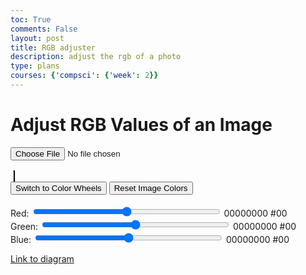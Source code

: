 ```yaml
---
toc: True
comments: False
layout: post
title: RGB adjuster
description: adjust the rgb of a photo
type: plans
courses: {'compsci': {'week': 2}}
---
```


<h1>Adjust RGB Values of an Image</h1>
<input type="file" id="imageInput" accept="image/*">
<br><br>
<canvas id="canvas"></canvas>
<br>
<button id="toggleMode">Switch to Color Wheels</button>
<button id="resetImage">Reset Image Colors</button> <!-- Reset Button -->
<br><br>

<!-- RGB Sliders -->
<div id="rgbSliders">
    <label for="redSlider">Red:</label>
    <input type="range" id="redSlider" class="slider" min="-255" max="255" value="0">
    <span id="redBinary">00000000</span>
    <span id="redHex">#00</span>
    <br>
    <label for="greenSlider">Green:</label>
    <input type="range" id="greenSlider" class="slider" min="-255" max="255" value="0">
    <span id="greenBinary">00000000</span>
    <span id="greenHex">#00</span>
    <br>
    <label for="blueSlider">Blue:</label>
    <input type="range" id="blueSlider" class="slider" min="-255" max="255" value="0">
    <span id="blueBinary">00000000</span>
    <span id="blueHex">#00</span>
    <br>
</div>

<!-- Color Wheels -->
<div id="colorWheels" style="display:none;">
    <canvas id="redWheel" width="200" height="200"></canvas>
    <canvas id="greenWheel" width="200" height="200"></canvas>
    <canvas id="blueWheel" width="200" height="200"></canvas>
</div>

<style>
    .slider {
        width: 300px;
    }
    canvas {
        border: 1px solid #000;
        margin: 5px;
    }
</style>

<script>
    let originalImageData = null;
    let currentImg = null; // Global variable to store the current image

    document.getElementById('imageInput').addEventListener('change', function(e) {
        const file = e.target.files[0];
        const reader = new FileReader();
        reader.onload = function(e) {
            const img = new Image();
            img.onload = function() {
                processImage(img);
            }
            img.src = e.target.result;
        }
        reader.readAsDataURL(file);
    });

    function resizeAndDrawImage(img) {
        const canvas = document.getElementById('canvas');
        const ctx = canvas.getContext('2d');

        const maxWidth = window.innerWidth * 0.8;
        const maxHeight = window.innerHeight * 0.8;
        let width = img.width;
        let height = img.height;

        if (width > maxWidth) {
            height *= maxWidth / width;
            width = maxWidth;
        }
        if (height > maxHeight) {
            width *= maxHeight / height;
            height = maxHeight;
        }

        canvas.width = width;
        canvas.height = height;
        ctx.drawImage(img, 0, 0, width, height);
        originalImageData = ctx.getImageData(0, 0, canvas.width, canvas.height);
        updateImage(); // Update the image with current adjustments
    }

    function processImage(img) {
        currentImg = img; // Store the current image
        resizeAndDrawImage(img); // Initial resize and draw
        document.getElementById('redSlider').addEventListener('input', updateImage);
        document.getElementById('greenSlider').addEventListener('input', updateImage);
        document.getElementById('blueSlider').addEventListener('input', updateImage);
    }

    function updateImage() {
        const redChange = parseInt(document.getElementById('redSlider').value);
        const greenChange = parseInt(document.getElementById('greenSlider').value);
        const blueChange = parseInt(document.getElementById('blueSlider').value);
        document.getElementById('redBinary').textContent = decimalToBinary(redChange + 128);
        document.getElementById('greenBinary').textContent = decimalToBinary(greenChange + 128);
        document.getElementById('blueBinary').textContent = decimalToBinary(blueChange + 128);
        document.getElementById('redHex').textContent = decimalToHex(redChange + 128);
        document.getElementById('greenHex').textContent = decimalToHex(greenChange + 128);
        document.getElementById('blueHex').textContent = decimalToHex(blueChange + 128);

        const canvas = document.getElementById('canvas');
        const ctx = canvas.getContext('2d');
        const imageData = ctx.createImageData(originalImageData);
        for (let i = 0; i < imageData.data.length; i += 4) {
            imageData.data[i] = clamp(originalImageData.data[i] + redChange, 0, 255); // Red
            imageData.data[i + 1] = clamp(originalImageData.data[i + 1] + greenChange, 0, 255); // Green
            imageData.data[i + 2] = clamp(originalImageData.data[i + 2] + blueChange, 0, 255); // Blue
            imageData.data[i + 3] = originalImageData.data[i + 3]; // Alpha
        }
        ctx.putImageData(imageData, 0, 0);
    }

    function decimalToBinary(decimal) {
        return (parseInt(decimal).toString(2)).padStart(8, '0');
    }

    function decimalToHex(decimal) {
        return "#" + (parseInt(decimal).toString(16)).padStart(2, '0').toUpperCase();
    }

    function clamp(value, min, max) {
        return Math.min(Math.max(value, min), max);
    }

    document.getElementById('toggleMode').addEventListener('click', function() {
        let sliders = document.getElementById('rgbSliders');
        let wheels = document.getElementById('colorWheels');
        if (sliders.style.display === "none") {
            sliders.style.display = "block";
            wheels.style.display = "none";
            this.textContent = "Switch to Color Wheels";
        } else {
            sliders.style.display = "none";
            wheels.style.display = "block";
            this.textContent = "Switch to RGB Sliders";
        }
    });

    function drawColorWheel(canvasId, hue) {
        let canvas = document.getElementById(canvasId);
        let ctx = canvas.getContext('2d');
        let radius = canvas.width / 2;

        for (let i = 0; i < 360; i++) {
            ctx.beginPath();
            ctx.arc(radius, radius, radius, (i - 1) * Math.PI / 180, i * Math.PI / 180);
            ctx.lineTo(radius, radius);
            ctx.fillStyle = 'hsl(' + hue + ', 100%, ' + i / 360 * 100 + '%)';
            ctx.fill();
        }
    }

    drawColorWheel('redWheel', 0); // Red hue
    drawColorWheel('greenWheel', 120); // Green hue
    drawColorWheel('blueWheel', 240); // Blue hue

    function getColorFromWheel(canvas, event) {
        let rect = canvas.getBoundingClientRect();
        let x = event.clientX - rect.left;
        let y = event.clientY - rect.top;
        let ctx = canvas.getContext('2d');
        let pixel = ctx.getImageData(x, y, 1, 1).data;
        return {r: pixel[0], g: pixel[1], b: pixel[2]};
    }

    document.getElementById('redWheel').addEventListener('click', function(event) {
        let color = getColorFromWheel(this, event);
        document.getElementById('redSlider').value = color.r - 128;
        updateImage();
    });

    document.getElementById('greenWheel').addEventListener('click', function(event) {
        let color = getColorFromWheel(this, event);
        document.getElementById('greenSlider').value = color.g - 128;
        updateImage();
    });

    document.getElementById('blueWheel').addEventListener('click', function(event) {
        let color = getColorFromWheel(this, event);
        document.getElementById('blueSlider').value = color.b - 128;
        updateImage();
    });

    window.addEventListener('resize', function() {
        if (currentImg) {
            resizeAndDrawImage(currentImg);
        }
    });

    // Function to reset image colors
    document.getElementById('resetImage').addEventListener('click', function() {
        if (!originalImageData) return;
        const canvas = document.getElementById('canvas');
        const ctx = canvas.getContext('2d');
        ctx.putImageData(originalImageData, 0, 0);
        document.getElementById('redSlider').value = 0;
        document.getElementById('greenSlider').value = 0;
        document.getElementById('blueSlider').value = 0;
        updateImage();
    });
</script>



[Link to diagram](https://www.canva.com/design/DAF0ZX4zNkI/DR0YYSGv-e8poyAj01OGEA/edit?utm_content=DAF0ZX4zNkI&utm_campaign=designshare&utm_medium=link2&utm_source=sharebutton)